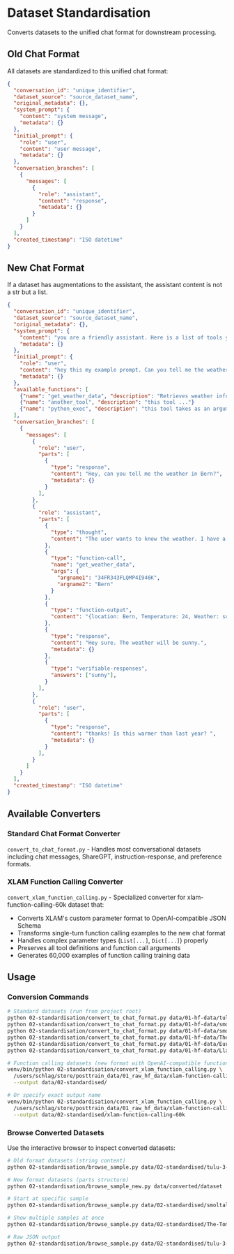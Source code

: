 # Dataset Standardisation

Converts datasets to the unified chat format for downstream processing.

## Old Chat Format

All datasets are standardized to this unified chat format:

```json
{
  "conversation_id": "unique_identifier",
  "dataset_source": "source_dataset_name",
  "original_metadata": {},
  "system_prompt": {
    "content": "system message",
    "metadata": {}
  },
  "initial_prompt": {
    "role": "user",
    "content": "user message",
    "metadata": {}
  },
  "conversation_branches": [
    {
      "messages": [
        {
          "role": "assistant",
          "content": "response",
          "metadata": {}
        }
      ]
    }
  ],
  "created_timestamp": "ISO datetime"
}
```

## New Chat Format

If a dataset has augmentations to the assistant, the assistant content is not a str but a list. 

```json
{
  "conversation_id": "unique_identifier",
  "dataset_source": "source_dataset_name",
  "original_metadata": {},
  "system_prompt": {
    "content": "you are a friendly assistant. Here is a list of tools you have available ... ",
    "metadata": {}
  },
  "initial_prompt": {
    "role": "user",
    "content": "hey this my example prompt. Can you tell me the weather?",
    "metadata": {}
  },
  "available_functions": [
    {"name": "get_weather_data", "description": "Retrieves weather information and takes two args ..."}
    {"name": "another_tool", "description": "this tool ..."}
    {"name": "python_exec", "description": "this tool takes as an argument python code, executes it, and returns the output"}
  ],
  "conversation_branches": [
    {
      "messages": [
        {
          "role": "user",
          "parts": [
            {
              "type": "response",
              "content": "Hey, can you tell me the weather in Bern?",
              "metadata": {}
            }
          ],
        },
        {
          "role": "assistant",
          "parts": [
            {
              "type": "thought",
              "content": "The user wants to know the weather. I have a tool ... Let me ... ",
            },
            {
              "type": "function-call",
              "name": "get_weather_data",
              "args": {
                "argname1": "34FR343FLQMP4I946K",
                "argname2": "Bern"
              }
            },
            {
              "type": "function-output",
              "content": "{location: Bern, Temperature: 24, Weather: sunny}",
            },
            {
              "type": "response",
              "content": "Hey sure. The weather will be sunny.",
              "metadata": {}
            },
            {
              "type": "verifiable-responses",
              "answers": ["sunny"],
            }
          ],
        },
        {
          "role": "user",
          "parts": [
            {
              "type": "response",
              "content": "thanks! Is this warmer than last year? ",
              "metadata": {}
            }
          ],
        }
      ]
    }
  ],
  "created_timestamp": "ISO datetime"
}
```

## Available Converters

### Standard Chat Format Converter
`convert_to_chat_format.py` - Handles most conversational datasets including chat messages, ShareGPT, instruction-response, and preference formats.

### XLAM Function Calling Converter  
`convert_xlam_function_calling.py` - Specialized converter for xlam-function-calling-60k dataset that:
- Converts XLAM's custom parameter format to OpenAI-compatible JSON Schema
- Transforms single-turn function calling examples to the new chat format
- Handles complex parameter types (`List[...]`, `Dict[...]`) properly
- Preserves all tool definitions and function call arguments
- Generates 60,000 examples of function calling training data

## Usage

### Conversion Commands
```bash
# Standard datasets (run from project root)
python 02-standardisation/convert_to_chat_format.py data/01-hf-data/tulu-3-sft-mixture data/02-standardised/
python 02-standardisation/convert_to_chat_format.py data/01-hf-data/smoltalk data/02-standardised/
python 02-standardisation/convert_to_chat_format.py data/01-hf-data/smoltalk2 data/02-standardised/
python 02-standardisation/convert_to_chat_format.py data/01-hf-data/The-Tome data/02-standardised/
python 02-standardisation/convert_to_chat_format.py data/01-hf-data/EuroBlocks-SFT-Synthetic-1124 data/02-standardised/
python 02-standardisation/convert_to_chat_format.py data/01-hf-data/Llama-Nemotron-Post-Training-Dataset data/02-standardised/

# Function calling datasets (new format with OpenAI-compatible functions)
venv/bin/python 02-standardisation/convert_xlam_function_calling.py \
  /users/schlag/store/posttrain_data/01_raw_hf_data/xlam-function-calling-60k \
  --output data/02-standardised/

# Or specify exact output name
venv/bin/python 02-standardisation/convert_xlam_function_calling.py \
  /users/schlag/store/posttrain_data/01_raw_hf_data/xlam-function-calling-60k \
  --output data/02-standardised/xlam-function-calling-60k
```

### Browse Converted Datasets

Use the interactive browser to inspect converted datasets:

```bash
# Old format datasets (string content)
python 02-standardisation/browse_sample.py data/02-standardised/tulu-3-sft-mixture

# New format datasets (parts structure)
python 02-standardisation/browse_sample_new.py data/converted/dataset

# Start at specific sample
python 02-standardisation/browse_sample.py data/02-standardised/smoltalk --start-idx 100

# Show multiple samples at once
python 02-standardisation/browse_sample.py data/02-standardised/The-Tome --num-samples 5

# Raw JSON output
python 02-standardisation/browse_sample.py data/02-standardised/tulu-3-sft-mixture --raw-json
```